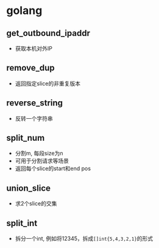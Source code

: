 # golang

## get_outbound_ipaddr
* 获取本机对外IP

## remove_dup
* 返回指定slice的非重复版本

## reverse_string
* 反转一个字符串

## split_num
* 分割m, 每段size为n
* 可用于分割请求等场景
* 返回每个slice的start和end pos

## union_slice
* 求2个slice的交集

## split_int
* 拆分一个int, 例如将12345，拆成`[]int{5,4,3,2,1}`的形式
